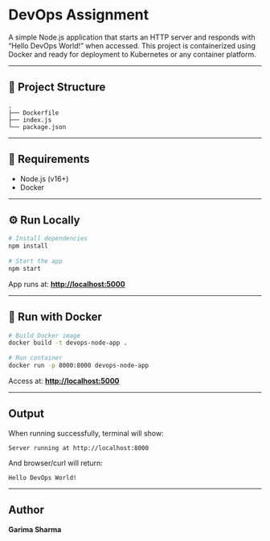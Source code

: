 # DevOps Assignment
 
A simple Node.js application that starts an HTTP server and responds with “Hello DevOps World!” when accessed. This project is containerized using Docker and ready for deployment to Kubernetes or any container platform.
 
---
 
## 🚀 Project Structure
 
```
.
├── Dockerfile
├── index.js
└── package.json
```
 
---
 
## 🧩 Requirements
 
* Node.js (v16+)
* Docker
 
---
 
## ⚙️ Run Locally
 
```bash
# Install dependencies
npm install
 
# Start the app
npm start
```
 
App runs at: **[http://localhost:5000](http://localhost:8000)**
 
---
 
## 🐳 Run with Docker
 
```bash
# Build Docker image
docker build -t devops-node-app .
 
# Run container
docker run -p 8000:8000 devops-node-app
```
 
Access at: **[http://localhost:5000](http://localhost:8000)**
 
---
 
## Output
 
When running successfully, terminal will show:
 
```
Server running at http://localhost:8000
```
 
And browser/curl will return:
 
```
Hello DevOps World!
```
 
---
 
##  Author
 
**Garima Sharma**
 
